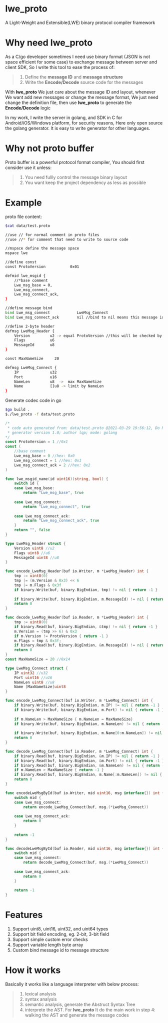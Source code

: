 # lwe_proto
A Light-Weight and Extensible(LWE) binary protocol compiler framework 

# Why need lwe_proto
As a C/go developer sometimes I need use binary format (JSON is not space efficient for some case) to exchange message between server and client SDK, So I write this tool to ease the process of:
> 1. Define the **message ID** and **message structure**
> 2. Write the **Encode/Decode** source code for the messages

With **lwe_proto** We just care about the message ID and layout, whenever We want add new messages or change the message format, We just need change the definition file, then use **lwe_proto** to generate the  **Encode/Decode** logic

In my work, I write the server in golang, and SDK in C for Android/iOS/Windows platform, for security reasons, Here only open source the golang generator. It is easy to write generator for other languages.

# Why not proto buffer
Proto buffer is a powerful protocol format compiler, You should first consider use it unless:
> 1. You need fullly control the message binary layout
> 2. You want keep the project dependency as less as possible

# Example
proto file content:
```bash
$cat data/test.proto 

//use // for normal comment in proto files
//use //* for comment that need to write to source code

//mspace define the message space
mspace lwe

//define const
const ProtoVersion           0x01

defmid lwe_msgid {
    //*base comment
    Lwe_msg_base = 0,
    Lwe_msg_connect,
    Lwe_msg_connect_ack,
}

//define message bind 
bind Lwe_msg_connect            LweMsg_Connect
bind Lwe_msg_connect_ack        nil //bind to nil means this message id has no body

//define 2-byte header
defmsg LweMsg_Header {
    Version         u2 -> equal ProtoVersion //this will be checked by generated code
    Flags           u6
    MessageId       u8
}

const MaxNameSize     20

defmsg LweMsg_Connect {
    IP              u32
    Port            u16
    NameLen         u8  ->  max MaxNameSize
    Name            []u8 -> limit by NameLen
}

```

Generate codec code in go

```bash
$go build .
$./lwe_proto -f data/test.proto 
```
```go
/*
 * code auto generated from: data/test.proto @2021-03-29 19:56:12, Do NOT touch by hand!!!
 * generator version 1.0; author lqp; mode: golang
*/
const ProtoVersion = 1 //0x1
const (
    //base comment
    Lwe_msg_base = 0 //hex: 0x0
    Lwe_msg_connect = 1 //hex: 0x1
    Lwe_msg_connect_ack = 2 //hex: 0x2
)

func lwe_msgid_name(id uint16)(string, bool) {
    switch id {
    case Lwe_msg_base:
        return "Lwe_msg_base", true
    
    case Lwe_msg_connect:
        return "Lwe_msg_connect", true
    
    case Lwe_msg_connect_ack:
        return "Lwe_msg_connect_ack", true
    }
    return "", false
}

type LweMsg_Header struct {
    Version uint8 //u2
    Flags uint8 //u6
    MessageId uint8 //u8
}

func encode_LweMsg_Header(buf io.Writer, m *LweMsg_Header) int {
    tmp := uint8(0)
    tmp |= (m.Version & 0x3) << 6
    tmp |= m.Flags & 0x3f
    if binary.Write(buf, binary.BigEndian, tmp) != nil { return -1 }
    
    if binary.Write(buf, binary.BigEndian, m.MessageId) != nil { return -1 }
    return 0
}

func decode_LweMsg_Header(buf io.Reader, m *LweMsg_Header) int {
    tmp := uint8(0)
    if binary.Read(buf, binary.BigEndian, &tmp) != nil { return -1 }
    m.Version = (tmp >> 6) & 0x3
    if m.Version != ProtoVersion { return -1 }
    m.Flags = tmp & 0x3f;
    if binary.Read(buf, binary.BigEndian, &m.MessageId) != nil { return -1 }
    return 0
}
const MaxNameSize = 20 //0x14

type LweMsg_Connect struct {
    IP uint32 //u32
    Port uint16 //u16
    NameLen uint8 //u8
    Name [MaxNameSize]uint8
}

func encode_LweMsg_Connect(buf io.Writer, m *LweMsg_Connect) int {
    if binary.Write(buf, binary.BigEndian, m.IP) != nil { return -1 }
    if binary.Write(buf, binary.BigEndian, m.Port) != nil { return -1 }
    
    if m.NameLen > MaxNameSize { m.NameLen = MaxNameSize} 
    if binary.Write(buf, binary.BigEndian, m.NameLen) != nil { return -1 }
    
    if binary.Write(buf, binary.BigEndian, m.Name[0:m.NameLen]) != nil { return -1 }
    return 0
}

func decode_LweMsg_Connect(buf io.Reader, m *LweMsg_Connect) int {
    if binary.Read(buf, binary.BigEndian, &m.IP) != nil { return -1 }
    if binary.Read(buf, binary.BigEndian, &m.Port) != nil { return -1 }
    if binary.Read(buf, binary.BigEndian, &m.NameLen) != nil { return -1 }
    if m.NameLen > MaxNameSize { return -1 }
    if binary.Read(buf, binary.BigEndian, m.Name[:m.NameLen]) != nil { return -1 }
    return 0
}

func encodeLweMsgById(buf io.Writer, mid uint16, msg interface{}) int {
    switch mid {
    case Lwe_msg_connect:
        return encode_LweMsg_Connect(buf, msg.(*LweMsg_Connect))
    
    case Lwe_msg_connect_ack:
        return 0
    }
    
    return -1
}

func decodeLweMsgById(buf io.Reader, mid uint16, msg interface{}) int {
    switch mid {
    case Lwe_msg_connect:
        return decode_LweMsg_Connect(buf, msg.(*LweMsg_Connect))
    
    case Lwe_msg_connect_ack:
        return 0
    }
    
    return -1
}

```

# Features
1. Support uint8, uint16, uint32, and uint64 types
2. Support bit field encoding, eg. 2-bit, 3-bit field
3. Support simple custom error checks
4. Support variable length byte array
5. Custom bind message id to message structure

# How it works
Basically it works like a language interpreter with below process:
> 1. lexical analysis
> 2. syntax analysis
> 3. semantic analysis, generate the Abstruct Syntax Tree
> 4. interprete the AST. 
For **lwe_proto** It do the main work in step 4: walking the AST and generate the message codes
